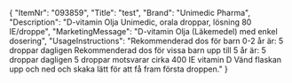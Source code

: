 {
  "ItemNr": "093859",
  "Title": "test",
  "Brand": "Unimedic Pharma",
  "Description": "D-vitamin Olja Unimedic, orala droppar, lösning 80 IE/droppe",
  "MarketingMessage": "D-vitamin Olja (Läkemedel) med enkel dosering",
  "UsageInstructions": "Rekommenderad dos för barn 0-2 år är: 5 droppar dagligen  Rekommenderad dos för vissa barn upp till 5 år är: 5 droppar dagligen  5 droppar motsvarar cirka 400 IE vitamin D Vänd flaskan upp och ned och skaka lätt för att få fram första droppen."
}